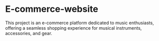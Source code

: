 # E-commerce-website
This project is an e-commerce platform dedicated to music enthusiasts, offering a seamless shopping experience for musical instruments, accessories, and gear.
